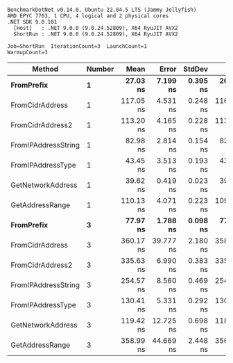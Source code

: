 ```

BenchmarkDotNet v0.14.0, Ubuntu 22.04.5 LTS (Jammy Jellyfish)
AMD EPYC 7763, 1 CPU, 4 logical and 2 physical cores
.NET SDK 9.0.101
  [Host]   : .NET 9.0.0 (9.0.24.52809), X64 RyuJIT AVX2
  ShortRun : .NET 9.0.0 (9.0.24.52809), X64 RyuJIT AVX2

Job=ShortRun  IterationCount=3  LaunchCount=1  
WarmupCount=3  

```
| Method              | Number | Mean      | Error     | StdDev   | Min       | Max       | Gen0   | Allocated |
|-------------------- |------- |----------:|----------:|---------:|----------:|----------:|-------:|----------:|
| **FromPrefix**          | **1**      |  **27.03 ns** |  **7.199 ns** | **0.395 ns** |  **26.78 ns** |  **27.49 ns** | **0.0007** |      **56 B** |
| FromCidrAddress     | 1      | 117.05 ns |  4.531 ns | 0.248 ns | 116.87 ns | 117.33 ns | 0.0012 |     112 B |
| FromCidrAddress2    | 1      | 113.20 ns |  4.165 ns | 0.228 ns | 113.00 ns | 113.45 ns | 0.0013 |     112 B |
| FromIPAddressString | 1      |  82.98 ns |  2.814 ns | 0.154 ns |  82.89 ns |  83.16 ns | 0.0006 |      56 B |
| FromIPAddressType   | 1      |  43.45 ns |  3.513 ns | 0.193 ns |  43.33 ns |  43.67 ns | 0.0010 |      88 B |
| GetNetworkAddress   | 1      |  39.62 ns |  0.419 ns | 0.023 ns |  39.59 ns |  39.64 ns | 0.0007 |      56 B |
| GetAddressRange     | 1      | 110.13 ns |  4.071 ns | 0.223 ns | 109.88 ns | 110.32 ns | 0.0019 |     168 B |
| **FromPrefix**          | **3**      |  **77.97 ns** |  **1.788 ns** | **0.098 ns** |  **77.88 ns** |  **78.07 ns** | **0.0019** |     **168 B** |
| FromCidrAddress     | 3      | 360.17 ns | 39.777 ns | 2.180 ns | 358.75 ns | 362.68 ns | 0.0038 |     336 B |
| FromCidrAddress2    | 3      | 335.63 ns |  6.990 ns | 0.383 ns | 335.40 ns | 336.07 ns | 0.0038 |     336 B |
| FromIPAddressString | 3      | 254.57 ns |  8.560 ns | 0.469 ns | 254.16 ns | 255.08 ns | 0.0019 |     168 B |
| FromIPAddressType   | 3      | 130.41 ns |  5.331 ns | 0.292 ns | 130.21 ns | 130.74 ns | 0.0031 |     264 B |
| GetNetworkAddress   | 3      | 119.42 ns | 12.725 ns | 0.698 ns | 118.86 ns | 120.20 ns | 0.0019 |     168 B |
| GetAddressRange     | 3      | 358.99 ns | 44.669 ns | 2.448 ns | 356.63 ns | 361.52 ns | 0.0057 |     504 B |

